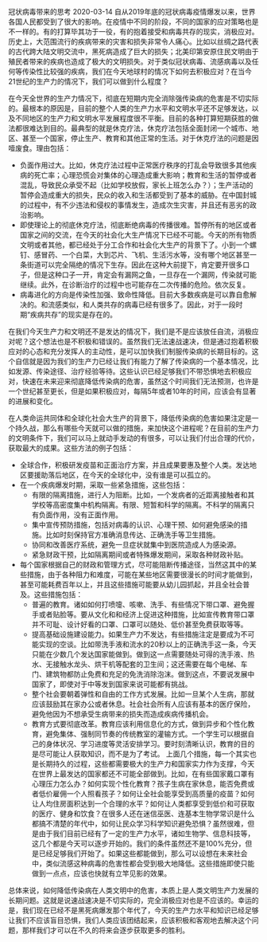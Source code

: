 冠状病毒带来的思考
2020-03-14
自从2019年底的冠状病毒疫情爆发以来，世界各国人民都受到了很大的影响。在疫情中不同的阶段，不同的国家的应对策略也是不一样的。有的打算毕其功于一役，有的抱着接受和病毒共存的现实，消极应对。历史上，大范围流行的疾病带来的灾害和损失非常令人痛心。比如以丝绸之路代表的古代跨大陆文明交流中，黑死病造成了巨大的损失；北美印第安原住民文明由于殖民者带来的疾病也造成了极大的文明损失。对于类似冠状病毒、流感病毒以及任何等传染性比较强的疾病，我们在今天地球村的情况下如何去积极应对？在当今21世纪的生产力的情况下，我们可以做到什么程度？

在今天全世界的生产力情况下，彻底在短期内完全消除强传染病的危害是不切实际的。最根本的原因是，目前的整个人类的生产力水平和文明水平还不足够发达，以及不同地区的生产力和文明水平发展程度很不平衡。目前的各种打算短期获胜的做法都很难达到目的。最典型的就是休克疗法，休克疗法包括全面封闭一个城市、地区、甚至一个国家，停止生产、教育和其他正常的生活。对于休克疗法的问题是因噎废食。理由包括：

* 负面作用过大。比如，休克疗法过程中正常医疗秩序的打乱会导致很多其他疾病的死亡率；心理恐慌会对集体的心理造成重大影响；教育和生活的暂停或者混乱，导致民众承受不起（比如学校放假，家长上班怎么办？）；生产活动的暂停会造成重大的损失，民众的收入和生活都受到了基本的威胁。在中国封城的过程中，有不少违法和侵权的事情发生，造成次生灾害，并且还有恶劣的政治影响。
* 即使理论上的彻底休克疗法，彻底断绝病毒的传播很难。暂停所有的地区或者国家之间的交流，在今天的社会化大生产情况下已经不可能。今天的所有物质文明或者其他，都已经处于分工合作和社会化大生产的背景下了。小到一个螺钉、感冒药、一个白菜，大到芯片、飞机、生活污水等，没有哪个地区甚至一条街道可以完全隔绝的情况下生存。因此在这种大前提下，肯定要开很多口子，但是这种口子一开，肯定会有漏网之鱼，一旦存在一个漏网，传染就可能继续。此外，在诊断治疗的过程中也可能存在二次传播的危险。依次反复。
* 病毒进化的方向是传染性加强、致命性降低。目前大多数疾病是可以靠自愈解决的。和流感类似，和人类共存的病毒已经有很多了。因此，对于一段时期“疾病共存”的现实是存在的。

在我们今天生产力和文明还不是发达的情况下，我们是不是应该放任自流，消极应对呢？这个想法也是不积极和错误的。虽然我们无法速战速决，但是通过抱着积极应对的心态和充分发挥人的主动性，是可以加快我们制服传染病的长期目标的。这个自信就是因为我们的生产力已经让我们有能力了解了传染病的一个基本情况，比如发源、传染途径、治疗经验等待。这些认识已经足够我们不带恐惧地去积极应对，快速在未来迎来彻底降低传染病的危害，虽然这个时间我们无法预测，也许是一个世纪甚至更长，但是如果积极应对，每隔5年或者10年的时间，应该会有显著的进展和变化。

在人类命运共同体和全球化社会大生产的背景下，降低传染病的危害如果注定是一个持久战，那么有哪些今天就可以做的措施，来加快这个进程呢？在目前的生产力的文明条件下，我们可以马上就动手发动的有很多，可以让我们付出合理的代价，获取最大的成果。这些方法的例子包括：

* 全球合作，积极研发疫苗和正面治疗方案，并且成果要惠及整个人类。发达地区要援助落后地区，在今天的全球化中，没有谁是可以孤立的。
* 在一个疾病爆发时期，采取一些紧急措施，这些包括：
    * 有限的隔离措施，进行人为阻断。比如，一个发病者的近距离接触者和其学校等高密度集中机构隔离。有限、短暂和科学的隔离。不科学的隔离只有负面作用，没有正面作用。
    * 集中宣传预防措施，包括对病毒的认识、心理干预、如何避免感染的措施。比如时刻保持官方准确消息传达、正确洗手等卫生措施。
    * 协同和改善医疗系统，避免一旦症状就集中到医院造成人为感染源。
    * 紧急财政干预，比如隔离期间或者特殊爆发期间，采取各种财政补贴。
* 每个国家根据自己的财政和管理方式，尽可能阻断传播途径，当然这其中的某些措施，由于各种阻力和难度，可能在某些地区需要很漫长的时间才能做到，甚至可能耗费百年以上，并且这些措施可能要从幼儿园抓起，并且全社会普及。这些措施包括：
    * 普遍的教育。诸如如何打喷嚏、咳嗽、洗手、有些情况下带口罩、避免握手或者贴脸等。要从文化和和经济上促进这种措施，比如宣传教育带口罩并不可耻、设计好看的口罩、口罩可以随处、低价甚至免费获取等等。
    * 提高基础设施建设能力。如果生产力不发达，有些措施注定是要成为不可能实现的空谈。比如带洗手液和流水的20秒以上的正确洗手这一条，今天只能在少数几个发达国家能做到。做到这一点需要随处可得的洗手液、热水、无接触水龙头、烘干机等配套的卫生间；这还需要在每个电梯、车门、建筑物都防止免费和充足的免洗消除泡沫。做到这点，不要说发展中国家了，即使对于中等发到国家来说可能都有挑战。
    * 整个社会要朝着弹性和自由的工作方式发展。比如一旦某个人生病，那就应该鼓励其在家办公或者休息。社会社会所有人应该有基本的医疗保险，避免他因为不想承受生病带来的损失而造成疾病传播机会。
    * 教育方式要彻底改革。教育应该利用信息化的方式，做到异步和个性化教育，避免集体、强制同节奏的传统教室的灌输方式。一个学生可以根据自己的身体状况、学习进度等灵活安排学习。要时刻清晰认识，教育的目的是尽可能让人获取知识，而不是为了考试。
上面几个措施，每一个其实也是长期持久的过程，这些都需要极大的生产力和国家实力作为支撑，今天在世界上最发达的国家都还不可能全部做到。比如，在有些国家戴口罩有心理压力怎么办？如何实现个性化教育？孩子生病在家休息，能否免费或者低价雇佣一个人照看孩子？如何让全社会能享受到高质量的疫苗？如何让人均住房面积达到一个合理的水平？如何让人类都享受到低价和可获取的医疗、健身和饮食？在很多人还在迷信巫医、连基本生物学常识是什么都搞不清楚的年代中，如何让民众学习科学知识避免恐惧？虽然很难，但是由于我们目前已经有了一定的生产力水平，诸如生物学、信息科技等，这几个都是今天可以逐步开始的。我们的条件虽然还不是100%充分，但是已经足够我们开始了。如果这些都能做到，那么可以设想在未来社会中，类似流感这种病毒的危害性都会受到极大地降低。这些措施即使只能做到一点点，应该也快就有立竿见影的效果。

总体来说，如何降低传染病在人类文明中的危害，本质上是人类文明生产力发展的长期问题。这就是说速战速决是不切实际的，完全消极应对也是不应该的。幸运的是，我们现在已经不是黑死病爆发那个年代了，今天的生产力水平和知识已经足够让我们不应该盲目恐惧，我们人类应该团结起来，应该积极和客观地去解决这个问题，那样我们才可以在不久的将来会逐步获取更多的胜利。
